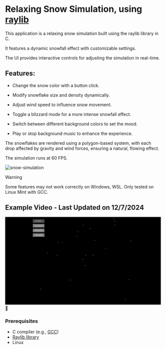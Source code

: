 # Relaxing Snow Simulation, using [raylib](https://www.raylib.com/)

This application is a relaxing snow simulation built using the raylib library in C. 

It features a dynamic snowfall effect with customizable settings.

The UI provides interactive controls for adjusting the simulation in real-time.

## Features:
- Change the snow color with a button click.

- Modify snowflake size and density dynamically.

- Adjust wind speed to influence snow movement.

- Toggle a blizzard mode for a more intense snowfall effect.

- Switch between different background colors to set the mood.

- Play or stop background music to enhance the experience.

The snowflakes are rendered using a polygon-based system, with each drop affected by gravity and wind forces, ensuring a natural, flowing effect. 

The simulation runs at 60 FPS.

![snow-simulation](https://socialify.git.ci/Sieep-Coding/snow-simulation/image?description=1&forks=1&language=1&name=1&owner=1&pattern=Charlie%20Brown&stargazers=1&theme=Dark)

> [!WARNING]  
> Some features may not work correctly on Windows, WSL.
> Only tested on Linux Mint with GCC.

## Example Video - Last Updated on 12/7/2024

![](https://github.com/Sieep-Coding/snow-simulation/blob/master/snow.gif)🎵

### Prerequisites

- C compiler (e.g., [GCC](https://gcc.gnu.org/))
- [Raylib library](https://www.raylib.com/)
- Linux
